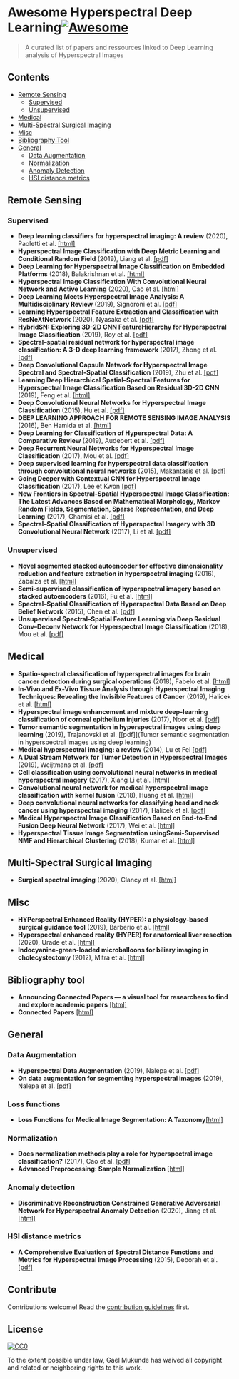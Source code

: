 # Awesome Hyperspectral Deep Learning[![Awesome](https://awesome.re/badge.svg)](https://awesome.re)

> A curated list of papers and ressources linked to Deep Learning analysis of Hyperspectral Images


## Contents

- [Remote Sensing](#remote-sensing)
    - [Supervised](#supervised)
    - [Unsupervised](#unsupervised)
- [Medical](#medical)
- [Multi-Spectral Surgical Imaging](#multi-spectral-surgical-imaging)
- [Misc](#misc)
- [Bibliography Tool](#bibliography-tool)
- [General](#general)
    - [Data Augmentation](#data-augmentation)
    - [Normalization](#normalization)
    - [Anomaly Detection](#anomaly-detection)
    - [HSI distance metrics](#hsi-distance-metrics)

## Remote Sensing

### Supervised

- **Deep learning classifiers for hyperspectral imaging: A review** (2020), Paoletti et al. [[html]](https://github.com/mhaut/hyperspectral_deeplearning_review)
- **Hyperspectral Image Classification with Deep Metric Learning and Conditional Random Field** (2019), Liang et al. [[pdf]](https://arxiv.org/pdf/1903.06258)
- **Deep Learning for Hyperspectral Image Classification on Embedded Platforms** (2018), Balakrishnan et al. [[html]](https://ieeexplore.ieee.org/document/8708899)
- **Hyperspectral Image Classification With Convolutional Neural Network and Active Learning** (2020), Cao et al. [[html]](https://ieeexplore.ieee.org/document/8978543)
- **Deep Learning Meets Hyperspectral Image Analysis: A Multidisciplinary Review** (2019), Signoroni et al. [[pdf]](https://www.mdpi.com/2313-433X/5/5/52/pdf)
- **Learning Hyperspectral Feature Extraction and Classification with ResNeXtNetwork** (2020), Nyasaka et al. [[pdf]](https://arxiv.org/pdf/2002.02585.pdf)
- **HybridSN: Exploring 3D-2D CNN FeatureHierarchy for Hyperspectral Image Classification** (2019), Roy et al. [[pdf]](https://arxiv.org/pdf/1902.06701.pdf)
- **Spectral–spatial residual network for hyperspectral image classification: A 3-D deep learning framework** (2017), Zhong et al. [[pdf]](https://www.researchgate.net/profile/Zilong_Zhong2/publication/320145277_Spectral-Spatial_Residual_Network_for_Hyperspectral_Image_Classification_A_3-D_Deep_Learning_Framework/links/5ce39604458515712eb894b0/Spectral-Spatial-Residual-Network-for-Hyperspectral-Image-Classification-A-3-D-Deep-Learning-Framework.pdf)
- **Deep Convolutional Capsule Network for Hyperspectral Image Spectral and Spectral-Spatial Classification** (2019), Zhu et al. [[pdf]](https://www.mdpi.com/2072-4292/11/3/223/pdf)
- **Learning Deep Hierarchical Spatial–Spectral Features for Hyperspectral Image Classification Based on Residual 3D-2D CNN** (2019), Feng et al. [[html]](https://www.ncbi.nlm.nih.gov/pmc/articles/PMC6928880/)
- **Deep Convolutional Neural Networks for Hyperspectral Image Classification** (2015), Hu et al. [[pdf]](https://pdfs.semanticscholar.org/0089/95a880625650509422ec7dfb6f4afdc43086.pdf?_ga=2.250225103.816551337.1581496739-1979552906.1581496739)
- **DEEP LEARNING APPROACH FOR REMOTE SENSING IMAGE ANALYSIS** (2016), Ben Hamida et al. [[html]](https://hal.archives-ouvertes.fr/hal-01370161/)
- **Deep Learning for Classification of Hyperspectral Data: A Comparative Review** (2019), Audebert et al. [[pdf]](https://arxiv.org/pdf/1904.10674.pdf)
- **Deep Recurrent Neural Networks for Hyperspectral Image Classification** (2017), Mou et al. [[pdf]](https://ieeexplore.ieee.org/stamp/stamp.jsp?arnumber=7914752)
- **Deep supervised learning for hyperspectral data classification through convolutional neural networks** (2015), Makantasis et al. [[pdf]](http://users.ntua.gr/karank/img/Makantasis_etal_igrass15.pdf)
- **Going Deeper with Contextual CNN for Hyperspectral Image Classification** (2017), Lee et Kwon [[pdf]](https://arxiv.org/pdf/1604.03519.pdf)
- **New Frontiers in Spectral-Spatial Hyperspectral Image Classification: The Latest Advances Based on Mathematical Morphology, Markov Random Fields, Segmentation, Sparse Representation, and Deep Learning** (2017), Ghamisi et al. [[pdf]](https://hal.archives-ouvertes.fr/hal-01854061/document)
- **Spectral–Spatial Classification of Hyperspectral Imagery with 3D Convolutional Neural Network** (2017), Li et al. [[pdf]](https://www.mdpi.com/2072-4292/9/1/67/pdf)

### Unsupervised

- **Novel segmented stacked autoencoder for effective dimensionality reduction and feature extraction in hyperspectral imaging** (2016), Zabalza et al. [[html]](https://www.sciencedirect.com/science/article/pii/S0925231215017798)
- **Semi-supervised classification of hyperspectral imagery based on stacked autoencoders** (2016), Fu et al. [[html]](https://www.spiedigitallibrary.org/conference-proceedings-of-spie/10033/100332B/Semi-supervised-classification-of-hyperspectral-imagery-based-on-stacked-autoencoders/10.1117/12.2245011.short?SSO=1)
- **Spectral–Spatial Classification of Hyperspectral Data Based on Deep Belief Network** (2015), Chen et al. [[pdf]](https://oss.labxing.com/files/lab_publications/615-1533736397-YQcWOSQs.pdf)
- **Unsupervised Spectral–Spatial Feature Learning via Deep Residual Conv–Deconv Network for Hyperspectral Image Classification** (2018), Mou et al. [[pdf]](https://ieeexplore.ieee.org/stamp/stamp.jsp?arnumber=8082108)

## Medical
- **Spatio-spectral classification of hyperspectral images for brain cancer detection during surgical operations** (2018), Fabelo et al. [[html]](https://journals.plos.org/plosone/article?id=10.1371/journal.pone.0193721)
- **In-Vivo and Ex-Vivo Tissue Analysis through Hyperspectral Imaging Techniques: Revealing the Invisible Features of Cancer** (2019), Halicek et al. [[html]](https://www.ncbi.nlm.nih.gov/pmc/articles/PMC6627361/)
- **Hyperspectral image enhancement and mixture deep-learning classification of corneal epithelium injuries** (2017), Noor et al. [[pdf]](https://www.mdpi.com/1424-8220/17/11/2644/pdf)
- **Tumor semantic segmentation in hyperspectral images using deep learning** (2019), Trajanovski et al. [[pdf]](Tumor semantic segmentation in hyperspectral images using deep learning)
- **Medical hyperspectral imaging: a review** (2014), Lu et Fei [[pdf]](https://www.spiedigitallibrary.org/journals/Journal-of-Biomedical-Optics/volume-19/issue-1/010901/Medical-hyperspectral-imaging-a-review/10.1117/1.JBO.19.1.010901.pdf)
- **A Dual Stream Network for Tumor Detection in Hyperspectral Images** (2019), Weijtmans et al. [[pdf]](https://www.researchgate.net/profile/Caifeng_Shan/publication/334407567_A_Dual_Stream_Network_for_Tumor_Detection_in_Hyperspectral_Images/links/5d9b3449a6fdccfd0e7fb9eb/A-Dual-Stream-Network-for-Tumor-Detection-in-Hyperspectral-Images.pdf)
- **Cell classification using convolutional neural networks in medical hyperspectral imagery** (2017), Xiang Li et al. [[html]](https://ieeexplore.ieee.org/abstract/document/7984606)
- **Convolutional neural network for medical hyperspectral image classification with kernel fusion** (2018), Huang et al. [[html]](https://ieeexplore.ieee.org/abstract/document/8470659)
- **Deep convolutional neural networks for classifying head and neck cancer using hyperspectral imaging** (2017), Halicek et al. [[pdf]](https://www.spiedigitallibrary.org/journals/Journal-of-Biomedical-Optics/volume-22/issue-6/060503/Deep-convolutional-neural-networks-for-classifying-head-and-neck-cancer/10.1117/1.JBO.22.6.060503.pdf)
- **Medical Hyperspectral Image Classification Based on End-to-End Fusion Deep Neural Network** (2017), Wei et al. [[html]](https://ieeexplore.ieee.org/abstract/document/8611167)
- **Hyperspectral Tissue Image Segmentation usingSemi-Supervised NMF and Hierarchical Clustering** (2018), Kumar et al. [[html]](https://ieeexplore.ieee.org/abstract/document/8543868)

## Multi-Spectral Surgical Imaging
- **Surgical spectral imaging** (2020), Clancy et al. [[html]](https://www.sciencedirect.com/science/article/pii/S1361841520300645)

## Misc
- **HYPerspectral Enhanced Reality (HYPER): a physiology-based surgical guidance tool** (2019), Barberio et al. [[html]](https://link.springer.com/article/10.1007/s00464-019-06959-9)
- **Hyperspectral enhanced reality (HYPER) for anatomical liver resection** (2020), Urade et al. [[html]](https://link.springer.com/article/10.1007%2Fs00464-020-07586-5)
- **Indocyanine-green-loaded microballoons for biliary imaging in cholecystectomy** (2012), Mitra et al. [[html]](https://www.spiedigitallibrary.org/journals/Journal-of-Biomedical-Optics/volume-17/issue-11/116025/Indocyanine-green-loaded-microballoons-for-biliary-imaging-in-cholecystectomy/10.1117/1.JBO.17.11.116025.full)

## Bibliography tool
- **Announcing Connected Papers — a visual tool for researchers to find and explore academic papers** [[html]](https://medium.com/connectedpapers/announcing-connected-papers-a-visual-tool-for-researchers-to-find-and-explore-academic-papers-89146a54c7d4)
- **Connected Papers** [[html]](http://connectedpapers.com/)

## General

### Data Augmentation
- **Hyperspectral Data Augmentation** (2019), Nalepa et al. [[pdf]](https://arxiv.org/pdf/1903.05580)
- **On data augmentation for segmenting hyperspectral images** (2019), Nalepa et al. [[pdf]](https://spie.org/Publications/Proceedings/Paper/10.1117/12.2519517?SSO=1)

### Loss functions
- **Loss Functions for Medical Image Segmentation: A Taxonomy**[[html]](https://medium.com/@junma11/loss-functions-for-medical-image-segmentation-a-taxonomy-cefa5292eec0)

### Normalization
- **Does normalization methods play a role for hyperspectral image classification?** (2017), Cao et al. [[pdf]](https://arxiv.org/pdf/1710.02939;Does)
- **Advanced Preprocessing: Sample Normalization** [[html]](http://wiki.eigenvector.com/index.php?title=Advanced_Preprocessing:_Sample_Normalization)

### Anomaly detection
- **Discriminative Reconstruction Constrained Generative Adversarial Network for Hyperspectral Anomaly Detection** (2020), Jiang et al. [[html]](https://ieeexplore.ieee.org/abstract/document/8972475)

### HSI distance metrics
- **A Comprehensive Evaluation of Spectral Distance Functions and Metrics for Hyperspectral Image Processing** (2015), Deborah et al. [[pdf]](https://ieeexplore.ieee.org/stamp/stamp.jsp?arnumber=7061924)

## Contribute

Contributions welcome! Read the [contribution guidelines](contributing.md) first.


## License

[![CC0](https://mirrors.creativecommons.org/presskit/buttons/88x31/svg/cc-zero.svg)](https://creativecommons.org/publicdomain/zero/1.0)

To the extent possible under law, Gaël Mukunde has waived all copyright and
related or neighboring rights to this work.
